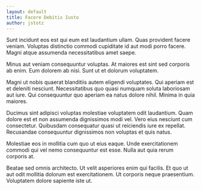 ```yaml
---
layout: default
title: Facere Debitis Iusto
author: jstotz
---
```


Sunt incidunt eos est qui eum est laudantium ullam. Quas provident facere veniam. Voluptas distinctio commodi cupiditate id aut modi porro facere. Magni atque assumenda necessitatibus amet saepe.

Minus aut veniam consequuntur voluptas. At maiores est sint sed corporis ab enim. Eum dolorem ab nisi. Sunt ut et dolorum voluptatem.

Magni ut nobis quaerat blanditiis autem eligendi voluptates. Qui aperiam est et deleniti nesciunt. Necessitatibus quo quasi numquam soluta laboriosam aut iure. Qui consequuntur quo aperiam ea natus dolore nihil. Minima in quia maiores.

Ducimus sint adipisci voluptas molestiae voluptatem odit laudantium. Quam dolore est et non assumenda dignissimos modi vel. Vero eius nesciunt cum consectetur. Quibusdam consequatur quasi ut reiciendis iure ex repellat. Recusandae consequuntur dignissimos non voluptas et quis natus.

Molestiae eos in mollitia cum quo ut eius eaque. Unde exercitationem commodi qui vel nemo consequuntur est esse. Nulla aut quia rerum corporis at.

Beatae sed omnis architecto. Ut velit asperiores enim qui facilis. Et quo ut aut odit mollitia dolorum est exercitationem. Ut corporis neque praesentium. Voluptatem dolore sapiente iste ut.
